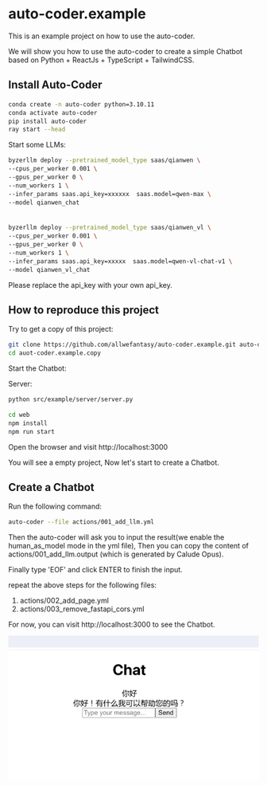 # auto-coder.example

This is an example project on how to use the auto-coder.

We will show you how to use the auto-coder to create a simple Chatbot based on Python + ReactJs + TypeScript + TailwindCSS.

## Install Auto-Coder

```bash
conda create -n auto-coder python=3.10.11
conda activate auto-coder
pip install auto-coder
ray start --head
```
Start some LLMs:

```bash
byzerllm deploy --pretrained_model_type saas/qianwen \
--cpus_per_worker 0.001 \
--gpus_per_worker 0 \
--num_workers 1 \
--infer_params saas.api_key=xxxxxx  saas.model=qwen-max \
--model qianwen_chat


byzerllm deploy --pretrained_model_type saas/qianwen_vl \
--cpus_per_worker 0.001 \
--gpus_per_worker 0 \
--num_workers 1 \
--infer_params saas.api_key=xxxxx  saas.model=qwen-vl-chat-v1 \
--model qianwen_vl_chat
```

Please replace the api_key with your own api_key.

## How to reproduce this project

Try to get a copy of this project:

```bash
git clone https://github.com/allwefantasy/auto-coder.example.git auto-coder.example.copy
cd auot-coder.example.copy
```

Start the Chatbot:

Server:

```bash
python src/example/server/server.py
```

```bash
cd web
npm install
npm run start
```

Open the browser and visit http://localhost:3000

You will see a empty project, Now let's start to create a Chatbot.

## Create a Chatbot

Run the following command:

```bash
auto-coder --file actions/001_add_llm.yml
```

Then the auto-coder will ask you to input the result(we enable the human_as_model mode in the yml file),
Then you can copy the content of  actions/001_add_llm.output (which is generated by Calude Opus).

Finally type 'EOF' and click ENTER to finish the input.


repeat the above steps for the following files:

1. actions/002_add_page.yml
2. actions/003_remove_fastapi_cors.yml

For now, you can visit http://localhost:3000 to see the Chatbot.

![](./images/003.png)






